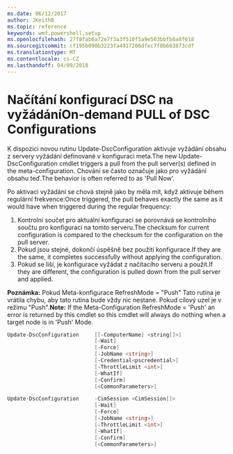 ```yaml
---
ms.date: 06/12/2017
author: JKeithB
ms.topic: reference
keywords: wmf,powershell,setup
ms.openlocfilehash: 27f8fab6a72e7f3a3f510f5a9e503bbfb8a8f618
ms.sourcegitcommit: cf195b090b3223fa4917206dfec7f0b603873cdf
ms.translationtype: MT
ms.contentlocale: cs-CZ
ms.lasthandoff: 04/09/2018
---
```

# <a name="on-demand-pull-of-dsc-configurations"></a><span data-ttu-id="57303-102">Načítání konfigurací DSC na vyžádání</span><span class="sxs-lookup"><span data-stu-id="57303-102">On-demand PULL of DSC Configurations</span></span>

<span data-ttu-id="57303-103">K dispozici novou rutinu Update-DscConfiguration aktivuje vyžádání obsahu z servery vyžádání definované v konfiguraci meta.</span><span class="sxs-lookup"><span data-stu-id="57303-103">The new Update-DscConfiguration cmdlet triggers a pull from the pull server(s) defined in the meta-configuration.</span></span> <span data-ttu-id="57303-104">Chování se často označuje jako pro vyžádání obsahu teď.</span><span class="sxs-lookup"><span data-stu-id="57303-104">The behavior is often referred to as 'Pull Now'.</span></span>


<span data-ttu-id="57303-105">Po aktivaci vyžádání se chová stejně jako by měla mít, když aktivuje během regulární frekvence:</span><span class="sxs-lookup"><span data-stu-id="57303-105">Once triggered, the pull behaves exactly the same as it would have when triggered during the regular frequency:</span></span>

1. <span data-ttu-id="57303-106">Kontrolní součet pro aktuální konfiguraci se porovnává se kontrolního součtu pro konfiguraci na tomto serveru.</span><span class="sxs-lookup"><span data-stu-id="57303-106">The checksum for current configuration is compared to the checksum for the configuration on the pull server.</span></span>
2. <span data-ttu-id="57303-107">Pokud jsou stejné, dokončí úspěšně bez použití konfigurace.</span><span class="sxs-lookup"><span data-stu-id="57303-107">If they are the same, it completes successfully without applying the configuration.</span></span>
3. <span data-ttu-id="57303-108">Pokud se liší, je konfigurace vyžádat z načítacího serveru a použít.</span><span class="sxs-lookup"><span data-stu-id="57303-108">If they are different, the configuration is pulled down from the pull server and applied.</span></span>

<span data-ttu-id="57303-109">**Poznámka:** Pokud Meta-konfigurace RefreshMode = "Push" Tato rutina je vrátila chybu, aby tato rutina bude vždy nic nestane. Pokud cílový uzel je v režimu "Push".</span><span class="sxs-lookup"><span data-stu-id="57303-109">**Note:** If the Meta-Configuration RefreshMode = 'Push' an error is returned by this cmdlet so this cmdlet will always do nothing when a target node is in 'Push' Mode.</span></span>

```powershell
Update-DscConfiguration     [[-ComputerName] <string[]>]
                            [-Wait]
                            [-Force]
                            [-JobName <string>]
                            [-Credential<pscredential>]
                            [-ThrottleLimit <int>]
                            [-WhatIf]
                            [-Confirm]
                            [<CommonParameters>]

Update-DscConfiguration     -CimSession <CimSession[]>
                            [-Wait]
                            [-Force]
                            [-JobName <string>]
                            [-ThrottleLimit <int>]
                            [-WhatIf]
                            [-Confirm]
                            [<CommonParameters>]
```